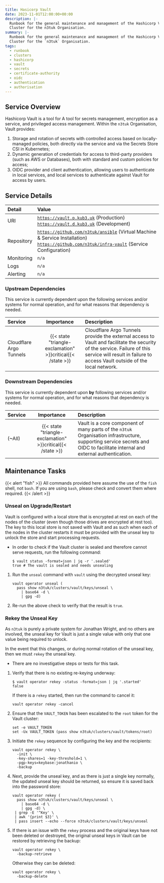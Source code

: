 ```yaml
---
title: Hasicorp Vault
date: 2023-11-01T12:00:00+00:00
description: |-
  Runbook for the general maintenance and management of the Hashicorp Vault
  Cluster for the n3tuk Organisation.
summary: |-
  Runbook for the general maintenance and management of the Hashicorp Vault
  Cluster for the `n3tuk` Organisation.
tags:
  - runbook
  - clusters
  - hashicorp
  - vault
  - secrets
  - certificate-authority
  - oidc
  - authentication
  - authorisation
---
```


## Service Overview

Hashicorp Vault is a tool for A tool for secrets management, encryption as a
service, and privileged access management. Within the `n3tuk` Organisation,
Vault provides:

1. Storage and rotation of secrets with controlled access based on
   locally-managed policies, both directly via the service and via the Secrets
   Store CSI in Kubernetes;
1. Dynamic generation of credentials for access to third-party providers (such
   as AWS or Databases), both with standard and custom policies for access;
1. OIDC provider and client authentication, allowing users to authenticate in
   local services, and local services to authenticate against Vault for access
   by users.

## Service Details

| Detail     | Value                                                                                                                                                                                   |
| :--------- | :-------------------------------------------------------------------------------------------------------------------------------------------------------------------------------------- |
| URI        | [`https://vault.p.kub3.uk`][kub3-prd-vault] (Production)<br />[`https://vault.d.kub3.uk`][kub3-dev-vault] (Development)                                                                 |
| Repository | [`https://github.com/n3tuk/ansible`][github-ansible] (Virtual Machine & Service Installation)<br />[`https://github.com/n3tuk/infra-vault`][github-infra-vault] (Service Configuration) |
| Monitoring | `n/a`                                                                                                                                                                                   |
| Logs       | `n/a`                                                                                                                                                                                   |
| Alerting   | `n/a`                                                                                                                                                                                   |

[kub3-prd-vault]: https://vault.p.kub3.uk
[kub3-dev-vault]: https://vault.d.kub3.uk
[github-ansible]: https://github.com/n3tuk/ansible
[github-infra-vault]: https://github.com/n3tuk/infra-vault

### Upstream Dependencies

This service is currently dependent upon the following services and/or systems
for normal operation, and for what reasons that dependency is needed.

| Service                 |                         Importance                         | Description                                                                                                                                                                                           |
| :---------------------- | :--------------------------------------------------------: | :---------------------------------------------------------------------------------------------------------------------------------------------------------------------------------------------------- |
| Cloudflare Argo Tunnels | {{< state "triangle-exclamation" >}}critical{{< /state >}} | Cloudflare Argo Tunnels provide the external access to Vault and facilitate the security of the service. Failure of this service will result in failure to access Vault outside of the local network. |

### Downstream Dependencies

This service is currently dependent upon **by** following services and/or
systems for normal operation, and for what reasons that dependency is needed.

| Service |                         Importance                         | Description                                                                                                                                                                 |
| :------ | :--------------------------------------------------------: | :-------------------------------------------------------------------------------------------------------------------------------------------------------------------------- |
| (~All)  | {{< state "triangle-exclamation" >}}critical{{< /state >}} | Vault is a core component of many parts of the `n3tuk` Organisation infrastructure, supporting service secrets and OIDC to facilitate internal and external authentication. |

## Maintenance Tasks

{{< alert "fish" >}} All commands provided here assume the use of the `fish`
shell, not `bash`. If you are using `bash`, please check and convert them where
required. {{< /alert >}}

### Unseal on Upgrade/Restart

Vault is configured with a local store that is encrypted at rest on each of the
nodes of the cluster (even though those drives are encrypted at rest too). The
key to this local store is not saved with Vault and as such when each of the
nodes in the cluster restarts it must be provided with the unseal key to unlock
the store and start processing requests.

- In order to check if the Vault cluster is sealed and therefore cannot serve
  requests, run the following command:

  ```console {linenos=false,hl_lines=[1]}
  $ vault status -format=json | jq -r '.sealed'
  true # The vault is sealed and needs unsealing
  ```

1. Run the `unseal` command with `vault` using the decrypted unseal key:

   ```fish
   vault operator unseal (
     pass show n3tuk/clusters/vault/keys/unseal \
       | base64 -d \
       | gpg -d)
   ```

1. Re-run the above check to verify that the result is `true`.

### Rekey the Unseal Key

As `n3tuk` is purely a private system for Jonathan Wright, and no others are
involved, the unseal key for Vault is just a single value with only that one
value being required to unlock.

In the event that this changes, or during normal rotation of the unseal key,
then we must `rekey` the unseal key.

- There are no investigative steps or tests for this task.

1. Verify that there is no existing re-keying underway:

   ```console {linenos=false,hl_lines=[1]}
   $ vault operator rekey -status -format=json | jq '.started'
   false
   ```

   If there is a `rekey` started, then run the command to cancel it:

   ```fish
   vault operator rekey -cancel
   ```

1. Ensure that the `VAULT_TOKEN` has been escalated to the `root` token for the
   Vault cluster:

   ```fish
   set -e VAULT_TOKEN
   set -Ux VAULT_TOKEN (pass show n3tuk/clusters/vault/tokens/root)
   ```

1. Initiate the `rekey` sequence by configuring the key and the recipients:

   ```fish
   vault operator rekey \
     -init \
     -key-shares=1 -key-threshold=1 \
     -pgp-keys=keybase:jonathanio \
     -backup
   ```

1. Next, provide the unseal key, and as there is just a single key normally, the
   updated unseal key should be returned, so ensure it is saved back into the
   password store:

   ```fish
   vault operator rekey (
     pass show n3tuk/clusters/vault/keys/unseal \
       | base64 -d \
       | gpg -d) \
    | grep -E '^Key' \
    | awk '{print $3}' \
    | pass insert --echo --force n3tuk/clusters/vault/keys/unseal
   ```

1. If there is an issue with the `rekey` process and the original keys have not
   been deleted or destroyed, the original unseal keys in Vault can be restored
   by retrieving the backup:

   ```fish
   vault operator rekey \
     -backup-retrieve
   ```

   Otherwise they can be deleted:

   ```fish
   vault operator rekey \
     -backup-delete
   ```
